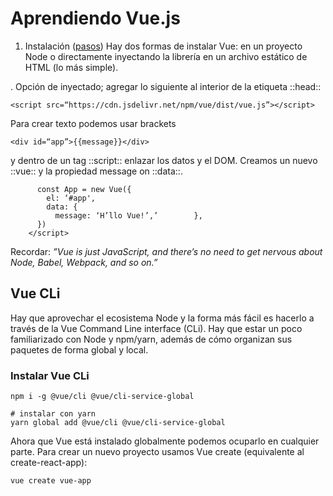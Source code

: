 # Aprendiendo Vue.js
1. Instalación ([pasos](https://www.taniarascia.com/getting-started-with-vue/))
Hay dos formas de instalar Vue: en un proyecto Node o directamente inyectando la librería en un archivo estático de HTML (lo más simple).

. Opción de inyectado; agregar lo siguiente al interior de la etiqueta ::head::

`<script src=“https://cdn.jsdelivr.net/npm/vue/dist/vue.js”></script>` 

Para crear texto podemos usar brackets 

`<div id=“app”>{{message}}</div>`

y dentro de un tag ::script::  enlazar los datos y el DOM. Creamos un nuevo ::vue:: y la propiedad message  on ::data::.

```<script>
      const App = new Vue({
        el: ‘#app',
        data: {
          message: ‘H’llo Vue!’,’        },
      })
    </script>
```

Recordar:
_”Vue is just JavaScript, and there’s no need to get nervous about Node, Babel, Webpack, and so on.”_

## Vue CLi
Hay que aprovechar el ecosistema Node y la forma más fácil es hacerlo a través de la Vue Command Line interface (CLi). Hay que estar un poco familiarizado con Node y npm/yarn, además de cómo organizan sus paquetes de forma global y local.

### Instalar Vue CLi
```# instalar con npm
npm i -g @vue/cli @vue/cli-service-global

# instalar con yarn
yarn global add @vue/cli @vue/cli-service-global

```

Ahora que Vue está instalado globalmente podemos ocuparlo en cualquier parte. Para crear un nuevo proyecto usamos Vue create (equivalente al create-react-app):

`vue create vue-app`

